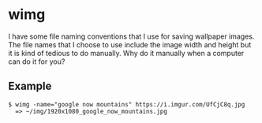 # wimg

I have some file naming conventions that I use for saving wallpaper images.
The file names that I choose to use include the image width and height but it
is kind of tedious to do manually. Why do it manually when a computer can do it
for you?

## Example

```
$ wimg -name="google now mountains" https://i.imgur.com/UfCjC8q.jpg
  => ~/img/1920x1080_google_now_mountains.jpg
```
